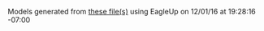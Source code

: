 Models generated from [these file(s)](https://raw.github.com/sparkfun/OpenScale/024985ea47cda8cb59bba85389b6a6e1eeb8349c/hardware/OpenScale.brd) using EagleUp on 12/01/16 at 19:28:16 -07:00
